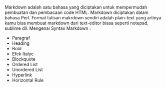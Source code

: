 Markdown adalah satu bahasa yang diciptakan untuk mempermudah pembuatan dan pembacaan code HTML. Markdown diciptakan dalam bahasa Perl.
Format tulisan makrdown sendiri adalah plain-text yang artinya kamu bisa membuat markdown dari text-editor biasa seperti notepad, sublime dll.
Mengenai Syntax Markdown : 
  - Paragraf
  - Heading
  - Bold
  - Efek Italyc
  - Blockquote
  - Ordered List
  - Unordered List
  - Hyperlink
  - Horizontal Rule
